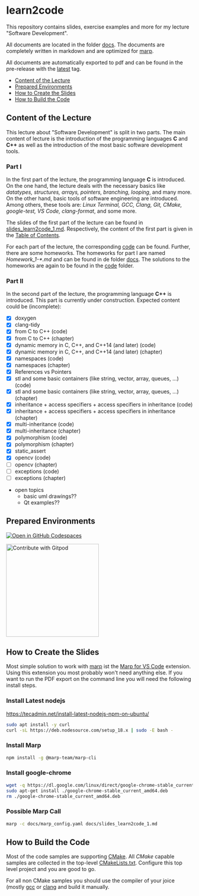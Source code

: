 # learn2code

This repository contains slides, exercise examples and more for my lecture "Software Development".

All documents are located in the folder [docs](docs). The documents are completely written in markdown and are optimized for [marp](https://marp.app/).

All documents are automatically exported to pdf and can be found in the pre-release with the [latest](https://github.com/BenniWi/learn2code/releases/tag/latest) tag.

- [Content of the Lecture](#content-of-the-lecture)
- [Prepared Environments](#prepared-environments)
- [How to Create the Slides](#how-to-create-the-slides)
- [How to Build the Code](#how-to-build-the-code)

## Content of the Lecture

This lecture about "Software Development" is split in two parts. The main content of lecture is the introduction of the programming languages **C** and **C++** as well as the introduction of the most basic software development tools.

### Part I

In the first part of the lecture, the programming language **C** is introduced.
On the one hand, the lecture deals with the necessary basics like *datatypes, structures, arrays, pointers, branching, looping*, and many more. On the other hand, basic tools of software engineering are introduced. Among others, these tools are: *Linux Terminal, GCC, Clang, Git, CMake, google-test, VS Code, clang-format*, and some more.

The slides of the first part of the lecture can be found in [slides_learn2code_1.md](docs/slides_learn2code_1.md). Respectively, the content of the first part is given in the [Table of Contents](docs/slides_learn2code_1.md#table-of-contents).

For each part of the lecture, the corresponding [code](code) can be found.
Further, there are some homeworks. The homeworks for part I are named *Homework_1-\*.md* and can be found in de folder [docs](docs). The solutions to the homeworks are again to be found in the [code](code) folder.

### Part II

In the second part of the lecture, the programming language **C++** is introduced.
This part is currently under construction. Expected content could be (incomplete):

- [x] doxygen
- [x] clang-tidy
- [x] from C to C++ (code)
- [x] from C to C++ (chapter)
- [x] dynamic memory in C, C++, and C++14 (and later) (code)
- [x] dynamic memory in C, C++, and C++14 (and later) (chapter)
- [x] namespaces (code)
- [x] namespaces (chapter)
- [x] References vs Pointers
- [x] stl and some basic containers (like string, vector, array, queues, ...) (code)
- [x] stl and some basic containers (like string, vector, array, queues, ...) (chapter)
- [x] inheritance + access specifiers + access specifiers in inheritance (code)
- [x] inheritance + access specifiers + access specifiers in inheritance (chapter)
- [x] multi-inheritance (code)
- [x] multi-inheritance (chapter)
- [x] polymorphism (code)
- [x] polymorphism (chapter)
- [x] static_assert
- [x] opencv (code)
- [ ] opencv (chapter)
- [ ] exceptions (code)
- [ ] exceptions (chapter)
- open topics
  - basic uml drawings??
  - Qt examples??

## Prepared Environments

[![Open in GitHub Codespaces](https://github.com/codespaces/badge.svg)](https://github.com/codespaces/new?hide_repo_select=true&ref=main&repo=545666306&machine=basicLinux32gb&location=WestEurope)

<a href="https://gitpod.io/#git@github.com:BenniWi/learn2code.git">
  <img
    src="https://img.shields.io/badge/Contribute%20with-Gitpod-908a85?logo=gitpod"
    alt="Contribute with Gitpod"
    width="250"
  />
</a>

## How to Create the Slides

Most simple solution to work with [marp](https://marp.app/) ist the [Marp for VS Code](https://marketplace.visualstudio.com/items?itemName=marp-team.marp-vscode) extension. Using this extension you most probably won't need anything else.
If you want to run the PDF export on the command line you will need the following install steps.

### Install Latest nodejs

https://tecadmin.net/install-latest-nodejs-npm-on-ubuntu/

```sh
sudo apt install -y curl 
curl -sL https://deb.nodesource.com/setup_18.x | sudo -E bash - 
```

### Install Marp

```sh
npm install -g @marp-team/marp-cli
```

### Install google-chrome

```sh
wget -q https://dl.google.com/linux/direct/google-chrome-stable_current_amd64.deb
sudo apt-get install ./google-chrome-stable_current_amd64.deb
rm ./google-chrome-stable_current_amd64.deb
```

### Possible Marp Call

```sh
marp -c docs/marp_config.yaml docs/slides_learn2code_1.md
```

## How to Build the Code

Most of the code samples are supporting [CMake](https://cmake.org/).
All *CMake* capable samples are collected in the top-level [CMakeLists.txt](CMakeLists.txt).
Configure this top level project and you are good to go.

For all non CMake samples you should use the compiler of your joice (mostly [gcc](https://gcc.gnu.org/) or [clang](https://clang.llvm.org/) and build it manually.
